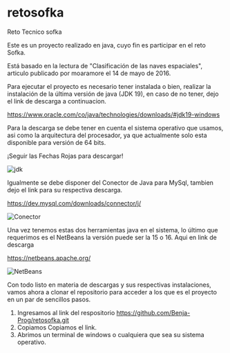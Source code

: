 # retosofka
Reto Tecnico sofka

Este es un proyecto realizado en java, cuyo fin es participar en el reto Sofka.

Está basado en la lectura de "Clasificación de las naves espaciales", articulo publicado por moaramore el 14 de mayo de 2016.

Para ejecutar el proyecto es necesario tener instalada o bien, realizar la instalación de la última versión de java (JDK 19), en caso de no tener, dejo el link de descarga a continuacion.

https://www.oracle.com/co/java/technologies/downloads/#jdk19-windows

Para la descarga se debe tener en cuenta el sistema operativo que usamos, asi como la arquitectura del procesador, ya que actualmente solo esta disponible para versión de 64 bits.

¡Seguir las Fechas Rojas para descargar!

![jdk](https://user-images.githubusercontent.com/69724829/217045570-f46e5744-41bb-42de-8362-0bb09be1fbf7.jpg)


Igualmente se debe disponer del Conector de Java para MySql, tambien dejo el link para su respectiva descarga.

https://dev.mysql.com/downloads/connector/j/

![Conector](https://user-images.githubusercontent.com/69724829/217045724-f197702b-3635-428d-a236-e3884fae6fc7.jpg)

Una vez tenemos estas dos herramientas java en el sistema, lo último que requerimos es el NetBeans la versión puede ser la 15 o 16.
Aqui en link de descarga

https://netbeans.apache.org/

![NetBeans](https://user-images.githubusercontent.com/69724829/217047609-5ea656c7-0434-498a-be69-651b1e605b57.jpg)

Con todo listo en materia de descargas y sus respectivas instalaciones, vamos ahora a clonar el repositorio para acceder a los que es el proyecto en un par de sencillos pasos.

1. Ingresamos al link del respositorio https://github.com/Benja-Prog/retosofka.git
2. Copiamos Copiamos el link.
3. Abrimos un terminal de windows o cualquiera que sea su sistema operativo.




